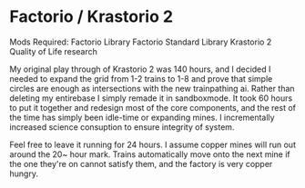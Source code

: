 # Factorio / Krastorio 2

Mods Required:
  Factorio Library
  Factorio Standard Library
  Krastorio 2
  Quality of Life research
 
  My original play through of Krastorio 2 was 140 hours, and I decided I needed to expand the grid from 1-2 trains to 1-8 and prove that simple circles are enough as intersections with the new trainpathing ai. Rather than deleting my entirebase I simply remade it in sandboxmode.
  It took 60 hours to put it together and redesign most of the core components, and the rest of the time has simply been idle-time or expanding mines. I incrementally increased science consuption to ensure integrity of system.
  
  Feel free to leave it running for 24 hours. I assume copper mines will run out around the 20~ hour mark. Trains automatically move onto the next mine if the one they're on cannot satisfy them, and the factory is very copper hungry.
